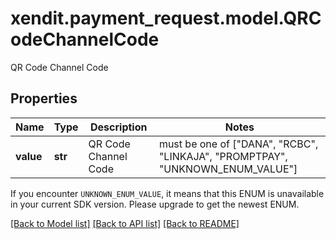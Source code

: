 # xendit.payment_request.model.QRCodeChannelCode

QR Code Channel Code

## Properties
| Name | Type | Description | Notes |
| ------------ | ------------- | ------------- | ------------- |
| **value** | **str** | QR Code Channel Code |  must be one of ["DANA", "RCBC", "LINKAJA", "PROMPTPAY", "UNKNOWN_ENUM_VALUE"] |

If you encounter `UNKNOWN_ENUM_VALUE`, it means that this ENUM is unavailable in your current SDK version. Please upgrade to get the newest ENUM.

[[Back to Model list]](../README.md#documentation-for-models) [[Back to API list]](../README.md#documentation-for-api-endpoints) [[Back to README]](../README.md)


